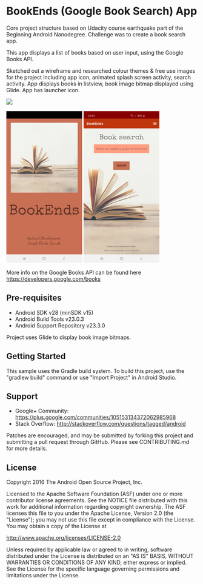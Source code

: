 BookEnds (Google Book Search) App
===================================

Core project structure based on Udacity course earthquake part of the Beginning Android Nanodegree. Challenge was to create a book search app.

This app displays a list of books based on user input, using the Google Books API.

Sketched out a wireframe and researched colour themes & free use images for the project including app icon, animated splash screen activity, search activity. App displays books in listview, book image bitmap displayed using Glide. App has launcher icon.

![](https://github.com/murdens/AndroidApps2/blob/master/BookEnds/previews/20200427_184816.gif)

<img src="https://github.com/murdens/AndroidApps2/blob/master/BookEnds/previews/Screenshot_20200425-234328_BookEnds.jpg" width="200" height="400" /> <img src="https://github.com/murdens/AndroidApps2/blob/master/BookEnds/previews/Screenshot_20200425-234334_BookEnds.jpg" width="200" height="400" />

More info on the Google Books API can be found here
https://developers.google.com/books

Pre-requisites
--------------

- Android SDK v28 (minSDK v15)
- Android Build Tools v23.0.3
- Android Support Repository v23.3.0

Project uses Glide to display book image bitmaps.

Getting Started
---------------

This sample uses the Gradle build system. To build this project, use the
"gradlew build" command or use "Import Project" in Android Studio.

Support
-------

- Google+ Community: https://plus.google.com/communities/105153134372062985968
- Stack Overflow: http://stackoverflow.com/questions/tagged/android

Patches are encouraged, and may be submitted by forking this project and
submitting a pull request through GitHub. Please see CONTRIBUTING.md for more details.

License
-------

Copyright 2016 The Android Open Source Project, Inc.

Licensed to the Apache Software Foundation (ASF) under one or more contributor
license agreements.  See the NOTICE file distributed with this work for
additional information regarding copyright ownership.  The ASF licenses this
file to you under the Apache License, Version 2.0 (the "License"); you may not
use this file except in compliance with the License.  You may obtain a copy of
the License at

http://www.apache.org/licenses/LICENSE-2.0

Unless required by applicable law or agreed to in writing, software
distributed under the License is distributed on an "AS IS" BASIS, WITHOUT
WARRANTIES OR CONDITIONS OF ANY KIND, either express or implied.  See the
License for the specific language governing permissions and limitations under
the License.

